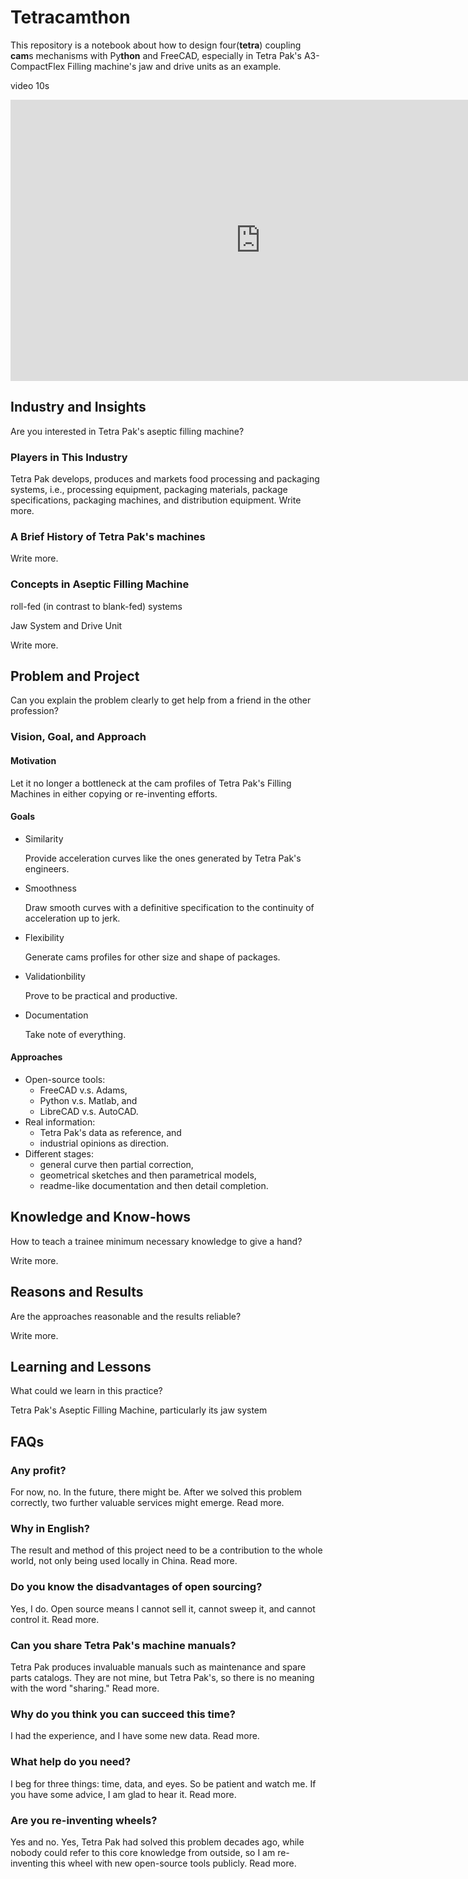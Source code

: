 # Tetracamthon

This repository is a notebook about how to design four(**tetra**) coupling **cam**s mechanisms with Py**thon** and FreeCAD, especially in Tetra Pak's A3-CompactFlex Filling machine's jaw and drive units as an example.

video 10s
<iframe 
    height=450 
    width=800 
    src="http://mpvideo.qpic.cn/tjg_3007806270_50000_d79152afa5284e03a56a7a5ba3096fca.f10002.mp4?dis_k=019959d960063e80571c99b5d1b4036d&dis_t=1557484926" 
    frameborder=0 
    allowfullscreen> </iframe>



## Industry and Insights

Are you interested in Tetra Pak's aseptic filling machine?

### Players in This Industry

Tetra Pak develops, produces and markets food processing and packaging systems, i.e., processing equipment, packaging materials, package specifications, packaging machines, and distribution equipment. Write more.

### A Brief History of Tetra Pak's machines

Write more.

### Concepts in Aseptic Filling Machine

roll-fed (in contrast to blank-fed) systems

Jaw System and Drive Unit

Write more.

## Problem and Project

Can you explain the problem clearly to get help from a friend in the other profession?

### Vision, Goal, and Approach

#### Motivation

Let it no longer a bottleneck at the cam profiles of Tetra Pak's Filling Machines in either copying or re-inventing efforts.

#### Goals

- Similarity

  Provide acceleration curves like the ones generated by Tetra Pak's engineers.

- Smoothness

  Draw smooth curves with a definitive specification to the continuity of acceleration up to jerk.

- Flexibility

  Generate cams profiles for other size and shape of packages.

- Validationbility

  Prove to be practical and productive.

- Documentation

  Take note of everything.

#### Approaches

- Open-source tools: 
  - FreeCAD v.s. Adams,
  - Python v.s. Matlab, and
  - LibreCAD v.s. AutoCAD.
- Real information: 
  - Tetra Pak's data as reference, and
  - industrial opinions as direction.
- Different stages: 
  - general curve then partial correction, 
  - geometrical sketches and then parametrical models, 
  - readme-like documentation and then detail completion. 

## Knowledge and Know-hows

How to teach a trainee minimum necessary knowledge to give a hand?

Write more.

## Reasons and Results

Are the approaches reasonable and the results reliable?

Write more.

## Learning and Lessons

What could we learn in this practice?

Tetra Pak's Aseptic Filling Machine, particularly its jaw system

## FAQs

### Any profit? 

For now, no. In the future, there might be. After we solved this problem correctly, two further valuable services might emerge. Read more.

### Why in English?

The result and method of this project need to be a contribution to the whole world, not only being used locally in China. Read more.

### Do you know the disadvantages of open sourcing?

Yes, I do. Open source means I cannot sell it, cannot sweep it, and cannot control it. Read more.

### Can you share Tetra Pak's machine manuals?

Tetra Pak produces invaluable manuals such as maintenance and spare parts catalogs. They are not mine, but Tetra Pak's, so there is no meaning with the word "sharing." Read more.

### Why do you think you can succeed this time?

I had the experience, and I have some new data. Read more.

### What help do you need?

I beg for three things: time, data, and eyes. So be patient and watch me. If you have some advice, I am glad to hear it. Read more.

### Are you re-inventing wheels?

Yes and no. Yes, Tetra Pak had solved this problem decades ago, while nobody could refer to this core knowledge from outside, so I am re-inventing this wheel with new open-source tools publicly. Read more.
